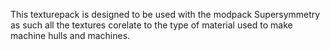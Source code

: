 This texturepack is designed to be used with the modpack Supersymmetry as such all the textures corelate to the type of material used to make machine hulls and machines.
